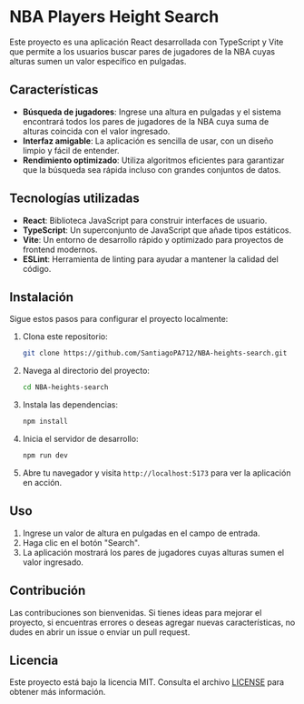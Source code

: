 # NBA Players Height Search

Este proyecto es una aplicación React desarrollada con TypeScript y Vite que permite a los usuarios buscar pares de jugadores de la NBA cuyas alturas sumen un valor específico en pulgadas.

## Características

- **Búsqueda de jugadores**: Ingrese una altura en pulgadas y el sistema encontrará todos los pares de jugadores de la NBA cuya suma de alturas coincida con el valor ingresado.
- **Interfaz amigable**: La aplicación es sencilla de usar, con un diseño limpio y fácil de entender.
- **Rendimiento optimizado**: Utiliza algoritmos eficientes para garantizar que la búsqueda sea rápida incluso con grandes conjuntos de datos.

## Tecnologías utilizadas

- **React**: Biblioteca JavaScript para construir interfaces de usuario.
- **TypeScript**: Un superconjunto de JavaScript que añade tipos estáticos.
- **Vite**: Un entorno de desarrollo rápido y optimizado para proyectos de frontend modernos.
- **ESLint**: Herramienta de linting para ayudar a mantener la calidad del código.

## Instalación

Sigue estos pasos para configurar el proyecto localmente:

1. Clona este repositorio:
   ```bash
   git clone https://github.com/SantiagoPA712/NBA-heights-search.git
   ```

2. Navega al directorio del proyecto:
   ```bash
   cd NBA-heights-search
   ```

3. Instala las dependencias:
   ```bash
   npm install
   ```

4. Inicia el servidor de desarrollo:
   ```bash
   npm run dev
   ```

5. Abre tu navegador y visita `http://localhost:5173` para ver la aplicación en acción.

## Uso

1. Ingrese un valor de altura en pulgadas en el campo de entrada.
2. Haga clic en el botón "Search".
3. La aplicación mostrará los pares de jugadores cuyas alturas sumen el valor ingresado.

## Contribución

Las contribuciones son bienvenidas. Si tienes ideas para mejorar el proyecto, si encuentras errores o deseas agregar nuevas características, no dudes en abrir un issue o enviar un pull request.

## Licencia

Este proyecto está bajo la licencia MIT. Consulta el archivo [LICENSE](LICENSE) para obtener más información.
```
